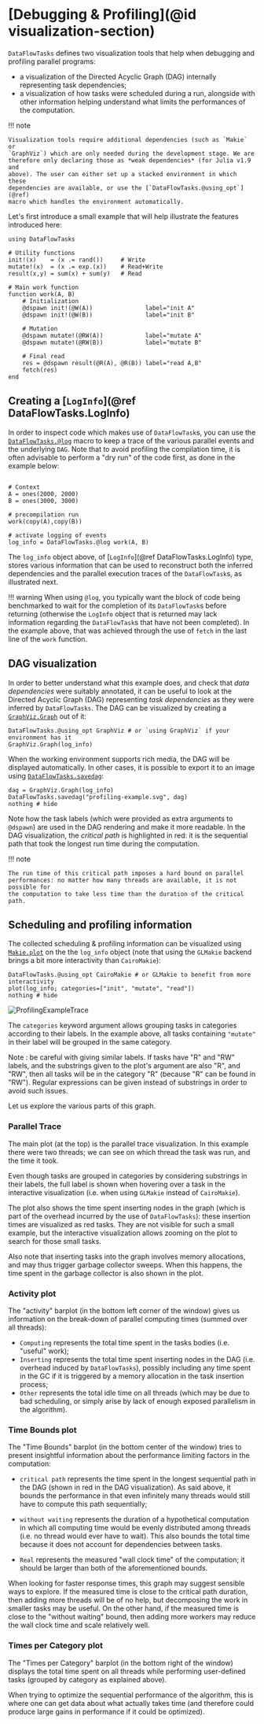# [Debugging & Profiling](@id visualization-section)

`DataFlowTasks` defines two visualization tools that help when debugging and
profiling parallel programs:

- a visualization of the Directed Acyclic Graph (DAG) internally representing
  task dependencies;
- a visualization of how tasks were scheduled during a run, alongside with other
  information helping understand what limits the performances of the computation.

!!! note

    Visualization tools require additional dependencies (such as `Makie` or
    `GraphViz`) which are only needed during the development stage. We are
    therefore only declaring those as *weak dependencies* (for Julia v1.9 and
    above). The user can either set up a stacked environment in which these
    dependencies are available, or use the [`DataFlowTasks.@using_opt`](@ref)
    macro which handles the environment automatically.

Let's first introduce a small example that will help illustrate the features
introduced here:

```@example profiling
using DataFlowTasks

# Utility functions
init!(x)    = (x .= rand())     # Write
mutate!(x)  = (x .= exp.(x))    # Read+Write
result(x,y) = sum(x) + sum(y)   # Read

# Main work function
function work(A, B)
    # Initialization
    @dspawn init!(@W(A))               label="init A"
    @dspawn init!(@W(B))               label="init B"

    # Mutation
    @dspawn mutate!(@RW(A))            label="mutate A"
    @dspawn mutate!(@RW(B))            label="mutate B"

    # Final read
    res = @dspawn result(@R(A), @R(B)) label="read A,B"
    fetch(res)
end
```

## Creating a [`LogInfo`](@ref DataFlowTasks.LogInfo)

In order to inspect code which makes use of `DataFlowTask`s, you
can use the [`DataFlowTasks.@log`](@ref) macro to keep a trace of
the various parallel events and the underlying `DAG`. Note that to avoid
profiling the compilation time, it is often advisable to perform a "dry run" of
the code first, as done in the example below:

```@example profiling

# Context
A = ones(2000, 2000)
B = ones(3000, 3000)

# precompilation run
work(copy(A),copy(B)) 

# activate logging of events
log_info = DataFlowTasks.@log work(A, B)
```

The `log_info` object above, of [`LogInfo`](@ref DataFlowTasks.LogInfo) type, stores
various information that can be used to reconstruct both the inferred
dependencies and the parallel execution traces of the `DataFlowTask`s, as
illustrated next.

!!! warning
    When using `@log`, you typically want the block of code being benchmarked
    to wait for the completion of its `DataFlowTask`s before returning
    (otherwise the `LogInfo` object that is returned may lack information
    regarding the `DataFlowTask`s that have not been completed). In the example
    above, that was achieved through the use of `fetch` in the last line of the
    `work` function.

## DAG visualization

In order to better understand what this example does, and check that *data
dependencies* were suitably annotated, it can be useful to look at the Directed
Acyclic Graph (DAG) representing *task dependencies* as they were inferred by
`DataFlowTasks`. The DAG can be visualized by creating a
[`GraphViz.Graph`](@ref) out of it:

```@example profiling
DataFlowTasks.@using_opt GraphViz # or `using GraphViz` if your environment has it
GraphViz.Graph(log_info)
```

When the working environment supports rich media, the DAG will be displayed
automatically. In other cases, it is possible to export it to an image using
[`DataFlowTasks.savedag`](@ref):

```@example profiling
dag = GraphViz.Graph(log_info)
DataFlowTasks.savedag("profiling-example.svg", dag)
nothing # hide
```

Note how the task labels (which were provided as extra arguments to `@dspawn`)
are used in the DAG rendering and make it more readable. In the DAG
visualization, the *critical path* is highlighted in red: it is the sequential
path that took the longest run time during the computation.

!!! note 

    The run time of this critical path imposes a hard bound on parallel
    performances: no matter how many threads are available, it is not possible for
    the computation to take less time than the duration of the critical path.


## Scheduling and profiling information

The collected scheduling & profiling information can be visualized using
[`Makie.plot`](@ref) on the the `log_info` object (note that using the `GLMakie`
backend brings a bit more interactivity than `CairoMakie`):

```@example profiling
DataFlowTasks.@using_opt CairoMakie # or GLMakie to benefit from more interactivity
plot(log_info; categories=["init", "mutate", "read"])
nothing # hide
```

![ProfilingExampleTrace](profiling_example.png)

The `categories` keyword argument allows grouping tasks in categories according
to their labels. In the example above, all tasks containing `"mutate"` in their
label will be grouped in the same category.

Note : be careful with giving similar labels. If tasks have "R" and "RW" labels,
and the substrings given to the plot's argument are also "R", and "RW", then all
tasks will be in the category "R" (because "R" can be found in "RW"). Regular
expressions can be given instead of substrings in order to avoid such issues.

Let us explore the various parts of this graph.

### Parallel Trace

The main plot (at the top) is the parallel trace visualization. In this example
there were two threads; we can see on which thread the task was run, and the
time it took.

Even though tasks are grouped in categories by considering substrings in their
labels, the full label is shown when hovering over a task in the interactive
visualization (i.e. when using `GLMakie` instead of `CairoMakie`).

The plot also shows the time spent inserting nodes in the graph (which is part
of the overhead incurred by the use of `DataFlowTasks`): these insertion times
are visualized as red tasks. They are not visible for such a small example, but
the interactive visualization allows zooming on the plot to search for those
small tasks.

Also note that inserting tasks into the graph involves memory allocations, and
may thus trigger garbage collector sweeps. When this happens, the time spent in
the garbage collector is also shown in the plot.

### Activity plot

The "activity" barplot (in the bottom left corner of the window) gives us
information on the break-down of parallel computing times (summed over all threads):

* `Computing` represents the total time spent in the tasks bodies (i.e. "useful"
  work);
* `Inserting` represents the total time spent inserting nodes in the DAG
  (i.e. overhead induced by `DataFlowTasks`), possibly including any time spent
  in the GC if it is triggered by a memory allocation in the task insertion process;
* `Other` represents the total idle time on all threads (which may be due to bad
  scheduling, or simply arise by lack of enough exposed parallelism in the
  algorithm).

### Time Bounds plot

The "Time Bounds" barplot (in the bottom center of the window) tries to present
insightful information about the performance limiting factors in the computation:

- `critical path` represents the time spent in the longest sequential path in
  the DAG (shown in red in the DAG visualization). As said above, it bounds the
  performance in that even infinitely many threads would still have to compute
  this path sequentially;
  
- `without waiting` represents the duration of a hypothetical computation in
  which all computing time would be evenly distributed among threads (i.e. no
  thread would ever have to wait). This also bounds the total time because it
  does not account for dependencies between tasks.
  
- `Real` represents the measured "wall clock time" of the computation; it should
  be larger than both of the aforementioned bounds.
  
When looking for faster response times, this graph may suggest sensible ways to
explore. If the measured time is close to the critical path duration, then
adding more threads will be of no help, but decomposing the work in smaller
tasks may be useful. On the other hand, if the measured time is close to the
"without waiting" bound, then adding more workers may reduce the wall clock time
and scale relatively well.

### Times per Category plot

The "Times per Category" barplot (in the bottom right of the window) displays
the total time spent on all threads while performing user-defined tasks (grouped
by category as explained above).

When trying to optimize the sequential performance of the algorithm, this is
where one can get data about what actually takes time (and therefore could
produce large gains in performance if it could be optimized).
